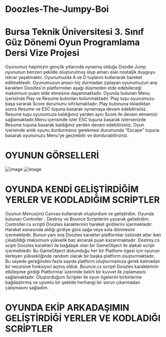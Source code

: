 # Doozles-The-Jumpy-Boi
# Bursa Teknik Üniversitesi 3. Sınıf Güz Dönemi Oyun Programlama Dersi Vize Projesi

Oyunumuz hepimizin gençlik yıllarında oynamış olduğu Doodle Jump oyununun benzeri şekilde oluşturulmuş olup amacı eski nostaljik duyguyu tekrar yaşatmaktır. 
Oyunumuzda A ve D tuşlarını kullanarak hareket edilmektedir. Oyunumuzun amacı hiç durmadan zıplayan oyunumuzun ana karakteri Doozles'ın platformdan aşağı düşmeden elde edebileceği maksimum puanı elde etmesine dayanmaktadır. Oyunda bulunan Menu içerisinde Play ve Resume butonları bulunmaktadır. 
Play tuşu oyunumuzu başa sararak Score durumunu sıfırlamaktadır. Play butonuna tıkladıktan sonra Resume ve ESC tuşuna basarak oynamaya devam edebilirsiniz.
Resume tuşu oyunumuza kaldığımız yerden aynı Score ile devam etmemizi sağlamaktadır.Menu içerisinde ister ESC tuşuna basarak istersenizde Resume tuşuna basarak kaldığınız yerden devam edebilirsiniz.
Oyun içerisinde anlık oyunu durdurmanız gerekmesi durumunda "Escape" tuşuna basarak oyununuzu Menu'ye geçirebilir ve dondurabilirsiniz.

# OYUNUN GÖRSELLERİ



![image](https://user-images.githubusercontent.com/74237991/204635127-96a21771-c149-4c7b-a3ee-21981aa76f45.png)
![image](https://user-images.githubusercontent.com/74237991/204635185-1f73da2b-4f97-40b4-90ed-779aabdc6f33.png)

# OYUNDA KENDİ GELİŞTİRDİĞİM YERLER VE KODLADIĞIM SCRİPTLER


Oyunun Menusünü Canvas kullanarak oluşturdum ve geliştirdim. Oyunda bulunan Controller , Destroy ve Bounce Scriptlerini yazarak gelistirdim. Controller.cs scripti Doozles karakterinin hareket girdilerini içermektedir. Hareket esnasında aldığı girdiye göre sağa veya sola dönmesini içermektedir. Bunun yanı sıra Doozles karakter platformlar üstünde atlar iken çıkabildiği maksimum yükselik baz alınarak puan kazanmaktadır. 
Destroy.cs scipti Doozles karakteri ile bağdaşık olan bir GameObject ile alakalı script içermektedir. Bu GameObject dokunduğu her bir Platform ögesi için oyunun ilerleyen yüksekliğinde random olarak bir başka platform oluşturmaktadır. Bu sayede gereğinden fazla sayıda platform oluşturmamıza gerek kalmadan bir recursive fonksiyon açmış olduk.
Bounce.cs scripti Doozles karakterinin etkileşime girdiği Platformlar üzerinde belirli bir kuvvet ile zıplamasını sağlamaktadır.
Oluşturduğum Scripler ile oyun ögelerini birbirlerine bağdaştırmış ve uyumlu bir şekilde herhangi bir sorun çıkarmadan çalışmasını sağladım.

# OYUNDA EKİP ARKADAŞIMIN GELİŞTİRDİĞİ YERLER VE KODLADIĞI SCRİPTLER

